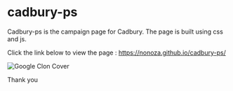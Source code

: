 # cadbury-ps
Cadbury-ps is the campaign page for Cadbury. The page is built using css and js.

Click the link below to view the page :
https://nonoza.github.io/cadbury-ps/

![Google Clon Cover](https://i.ibb.co/nD7pLXy/screencapture-nonoza-github-io-cadbury-ps-2021-12-14-09-38-46.png)

Thank you
